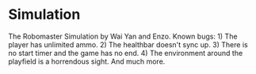 # Simulation
The Robomaster Simulation by Wai Yan and Enzo.
Known bugs: 1) The player has unlimited ammo.
2) The healthbar doesn't sync up.
3) There is no start timer and the game has no end.
4) The environment around the playfield is a horrendous sight.
And much more.
